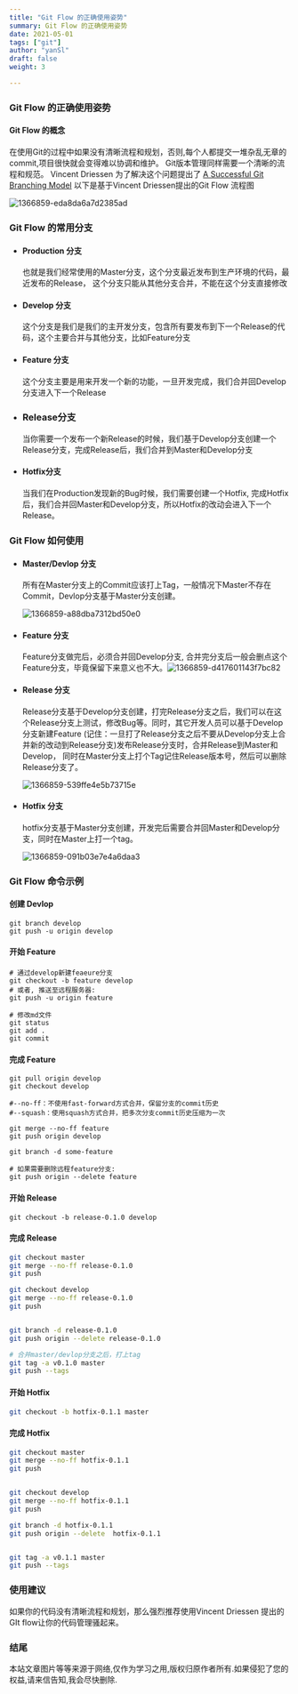 ```yaml
---
title: "Git Flow 的正确使用姿势"
summary: Git Flow 的正确使用姿势
date: 2021-05-01
tags: ["git"]
author: "yanSl"
draft: false
weight: 3

---
```


### Git Flow 的正确使用姿势

#### Git Flow 的概念

在使用Git的过程中如果没有清晰流程和规划，否则,每个人都提交一堆杂乱无章的commit,项目很快就会变得难以协调和维护。
Git版本管理同样需要一个清晰的流程和规范。
Vincent Driessen 为了解决这个问题提出了 [A Successful Git Branching Model](https://links.jianshu.com/go?to=http%3A%2F%2Fnvie.com%2Fposts%2Fa-successful-git-branching-model%2F)
以下是基于Vincent Driessen提出的Git Flow 流程图

  ![1366859-eda8da6a7d2385ad](https://gitee.com/yslinxx/image-bed/raw/master/images/1366859-eda8da6a7d2385ad.png)

### Git Flow 的常用分支

* #### Production 分支

  也就是我们经常使用的Master分支，这个分支最近发布到生产环境的代码，最近发布的Release， 这个分支只能从其他分支合并，不能在这个分支直接修改

* #### Develop 分支

  这个分支是我们是我们的主开发分支，包含所有要发布到下一个Release的代码，这个主要合并与其他分支，比如Feature分支

* #### Feature 分支

  这个分支主要是用来开发一个新的功能，一旦开发完成，我们合并回Develop分支进入下一个Release

* ### Release分支

  当你需要一个发布一个新Release的时候，我们基于Develop分支创建一个Release分支，完成Release后，我们合并到Master和Develop分支

* #### Hotfix分支

  当我们在Production发现新的Bug时候，我们需要创建一个Hotfix, 完成Hotfix后，我们合并回Master和Develop分支，所以Hotfix的改动会进入下一个Release。

### Git Flow 如何使用

* #### Master/Devlop 分支

  所有在Master分支上的Commit应该打上Tag，一般情况下Master不存在Commit，Devlop分支基于Master分支创建。
  
  ![1366859-a88dba7312bd50e0](https://gitee.com/yslinxx/image-bed/raw/master/images/1366859-a88dba7312bd50e0.png)

* #### Feature 分支

  Feature分支做完后，必须合并回Develop分支, 合并完分支后一般会删点这个Feature分支，毕竟保留下来意义也不大。![1366859-d417601143f7bc82](https://gitee.com/yslinxx/image-bed/raw/master/images/1366859-d417601143f7bc82.png)

* #### Release 分支

  Release分支基于Develop分支创建，打完Release分支之后，我们可以在这个Release分支上测试，修改Bug等。同时，其它开发人员可以基于Develop分支新建Feature (记住：一旦打了Release分支之后不要从Develop分支上合并新的改动到Release分支)发布Release分支时，合并Release到Master和Develop， 同时在Master分支上打个Tag记住Release版本号，然后可以删除Release分支了。
  
  ![1366859-539ffe4e5b73715e](https://gitee.com/yslinxx/image-bed/raw/master/images/1366859-539ffe4e5b73715e.png)

* #### Hotfix 分支

  hotfix分支基于Master分支创建，开发完后需要合并回Master和Develop分支，同时在Master上打一个tag。

  ![1366859-091b03e7e4a6daa3](https://gitee.com/yslinxx/image-bed/raw/master/images/1366859-091b03e7e4a6daa3.png)

### Git Flow 命令示例

#### 创建 Devlop

```shell
git branch develop  
git push -u origin develop
```

#### 开始 Feature

```shell
# 通过develop新建feaeure分支
git checkout -b feature develop
# 或者, 推送至远程服务器:
git push -u origin feature    

# 修改md文件   
git status
git add .
git commit    
```

#### 完成 Feature

```shell
git pull origin develop
git checkout develop 

#--no-ff：不使用fast-forward方式合并，保留分支的commit历史
#--squash：使用squash方式合并，把多次分支commit历史压缩为一次

git merge --no-ff feature
git push origin develop

git branch -d some-feature

# 如果需要删除远程feature分支:
git push origin --delete feature   
```

#### 开始 Release

```shell
git checkout -b release-0.1.0 develop
```

#### 完成 Release

```bash
git checkout master
git merge --no-ff release-0.1.0
git push

git checkout develop
git merge --no-ff release-0.1.0
git push


git branch -d release-0.1.0
git push origin --delete release-0.1.0   

# 合并master/devlop分支之后，打上tag 
git tag -a v0.1.0 master
git push --tags
```

#### 开始 Hotfix

```bash
git checkout -b hotfix-0.1.1 master  
```

#### 完成 Hotfix

```bash
git checkout master
git merge --no-ff hotfix-0.1.1
git push


git checkout develop
git merge --no-ff hotfix-0.1.1
git push

git branch -d hotfix-0.1.1
git push origin --delete  hotfix-0.1.1 


git tag -a v0.1.1 master
git push --tags
```

### 使用建议

如果你的代码没有清晰流程和规划，那么强烈推荐使用Vincent Driessen 提出的GIt flow让你的代码管理骚起来。

### 结尾

本站文章图片等等来源于网络,仅作为学习之用,版权归原作者所有.如果侵犯了您的权益,请来信告知,我会尽快删除.